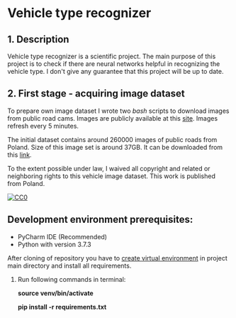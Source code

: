# Vehicle type recognizer

## 1. Description

Vehicle type recognizer is a scientific project. The main purpose of this project is to check if there are neural networks helpful in recognizing the vehicle type. I don't give any guarantee that this project will be up to date.

## 2. First stage - acquiring image dataset

To prepare own image dataset I wrote two *bash* scripts to download images from public road cams. Images are publicly available at this [site](https://www.traxelektronik.pl/pogoda/kamery/index.php "traxelektronik"). Images refresh every 5 minutes.

The initial dataset contains around 260000 images of public roads from Poland. Size of this image set is around 37GB. It can be downloaded from this [link](https://www.dropbox.com/sh/tghfefvd7ryqrqt/AADc3hj43PymqG6sC0caFNX1a?dl=0).

To the extent possible under law, I waived all copyright and related or neighboring rights to this vehicle image dataset. This work is published from Poland.

[![CC0](https://licensebuttons.net/p/zero/1.0/88x31.png)](http://creativecommons.org/publicdomain/zero/1.0/)   

## Development environment prerequisites:

* PyCharm IDE (Recommended)
* Python with version 3.7.3

After cloning of repository you have to [create virtual environment](https://docs.python.org/3.7/library/venv.html "Creation of virtual environments") in project main directory and install all requirements.

1. Run following commands in terminal:
    
    **source venv/bin/activate**
    
    **pip install -r requirements.txt**